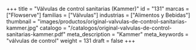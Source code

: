 +++
title = "Válvulas de control sanitarias (Kammer)"
id = "131"
marcas = ["Flowserve"]
familias = ["Válvulas"]
industrias = ["Alimentos y Bebidas"]
thumbnail = "images/productos/original-valvulas-de-control-sanitarias-kammer.jpg"
catalogo = "/catalogos/original-valvulas-de-control-sanitarias-kammer.pdf"
meta_description = "Kammer"
meta_keywords = "válvulas de control"
weight = 131
draft = false
+++
